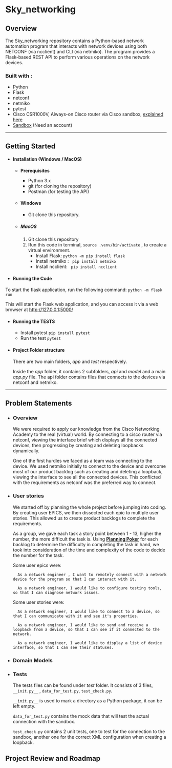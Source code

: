# Sky_networking

## Overview

The Sky_networking repository contains a Python-based network automation program that interacts with network devices using both NETCONF (via ncclient) and CLI (via netmiko). The program provides a Flask-based REST API to perform various operations on the network devices.

### Built with :

- Python
- Flask
- netconf
- netmiko
- pytest
- Cisco CSR1000V, Always-on Cisco router via Cisco sandbox, [explained here](https://www.cisco.com/c/en/us/products/routers/cloud-services-router-1000v-series/index.html)
- [Sandbox](https://devnetsandbox.cisco.com/RM/Diagram/Index/27d9747a-db48-4565-8d44-df318fce37ad?diagramType=Topology) (Need an account)

---

## Getting Started

- #### Installation (Windows / MacOS)

  - **Prerequisites**

    - Python 3.x
    - git (for cloning the repository)
    - Postman (for testing the API)

  - #### Windows

    - Git clone this repository.

  - ##### MacOS

    1. Git clone this repository
    2. Run this code in terminal, `source .venv/bin/activate` , to create a virtual environment.
       - Install Flask: `python -m pip install flask`
       - Install netmiko : ` pip install netmiko`
       - Install ncclient: ` pip install ncclient`

- #### Running the Code

To start the flask application, run the following command: `python -m flask run`

This will start the Flask web application, and you can access it via a web browser at http://127.0.0.1:5000/

- #### Running the TESTS

  - Install pytest `pip install pytest`
  - Run the test `pytest`

- #### Project Folder structure

  There are two main folders, _app_ and _test_ respectively.

  Inside the _app_ folder, it contains 2 subfolders, _api_ and _model_ and a main _app.py_ file. The api folder contains files that connects to the devices via netconf and netmiko.

---

## Problem Statements

- ### Overview

  We were required to apply our knowledge from the Cisco Networking Academy to the real (virtual) world. By connecting to a cisco router via netconf, viewing the interface brief which displays all the connected devices, then progressing by creating and deleting loopbacks dynamically.

  One of the first hurdles we faced as a team was connecting to the device. We used netmiko initially to connect to the device and overcome most of our product backlog such as creating and deleting a loopback, viewing the interface to see all the connected devices. This conflicted with the requirements as netconf was the preferred way to connect.

- ### User stories

  We started off by planning the whole project before jumping into coding. By creating user EPICS, we then dissected each epic to multiple user stories. This allowed us to create product backlogs to complete the requirements.

  As a group, we gave each task a story point between 1 - 13, higher the number, the more difficult the task is. Using [**Planning Poker**](https://planningpokeronline.com/) for each backlog to determine the difficulty in completing the task in hand, we took into consideration of the time and complexity of the code to decide the number for the task.

  Some user epics were:

        As a network engineer , I want to remotely connect with a network device for the program so that I can interact with it.

        As a network engineer, I would like to configure testing tools, so that I can diagnose network issues.

  Some user stories were:

        As a network engineer, I would like to connect to a device, so that I can communicate with it and see it's properties.

        As a network engineer, I would like to send and receive a loopback from a device, so that I can see if it connected to the network.

        As a network engineer, I would like to display a list of device interface, so that I can see their statuses.

- ### Domain Models

- ### Tests

  The tests files can be found under _test_ folder. It consists of 3 files, `__init.py__` , `data_for_test.py`, `test_check.py`.

  `__init.py__` is used to mark a directory as a Python package, it can be left empty.

  `data_for_test.py` contains the mock data that will test the actual connection with the sandbox.

  `test_check.py` contains 2 unit tests, one to test for the connection to the sandbox, another one for the correct XML configuration when creating a loopback.

## Project Review and Roadmap

